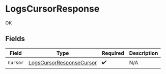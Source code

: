 # LogsCursorResponse

OK


## Fields

| Field                                                                       | Type                                                                        | Required                                                                    | Description                                                                 |
| --------------------------------------------------------------------------- | --------------------------------------------------------------------------- | --------------------------------------------------------------------------- | --------------------------------------------------------------------------- |
| `Cursor`                                                                    | [LogsCursorResponseCursor](../../models/shared/logscursorresponsecursor.md) | :heavy_check_mark:                                                          | N/A                                                                         |